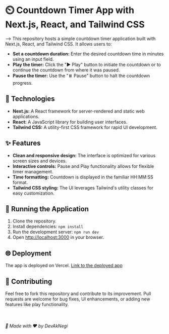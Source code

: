 # ⏲️ Countdown Timer App with Next.js, React, and Tailwind CSS

--> This repository hosts a simple countdown timer application built with Next.js, React, and Tailwind CSS. It allows users to:

- **Set a countdown duration:** Enter the desired countdown time in minutes using an input field.
- **Play the timer:** Click the "▶️ Play" button to initiate the countdown or to continue the countdown from where it was paused.
- **Pause the timer:** Use the "⏸️ Pause" button to halt the countdown progress.

## 🚀 Technologies

- **Next.js:** A React framework for server-rendered and static web applications.
- **React:** A JavaScript library for building user interfaces.
- **Tailwind CSS:** A utility-first CSS framework for rapid UI development.

## ✨ Features

- **Clean and responsive design:** The interface is optimized for various screen sizes and devices.
- **Interactive controls:** Pause and Play functionality allows for flexible timer management.
- **Time formatting:** Countdown is displayed in the familiar HH:MM:SS format.
- **Tailwind CSS styling:** The UI leverages Tailwind's utility classes for easy customization.

## 🏃 Running the Application

1. Clone the repository.
2. Install dependencies: `npm install`
3. Run the development server: `npm run dev`
4. Open [http://localhost:3000](http://localhost:3000) in your browser.

## 🌐 Deployment

The app is deployed on Vercel. [Link to the deployed app](https://countdown-timerdemo.vercel.app/)

## 🤝 Contributing

Feel free to fork this repository and contribute to its improvement. Pull requests are welcome for bug fixes, UI enhancements, or adding new features like play functionality.

<br>

###### 📝 Made with ❤️ by DevAkNegi
